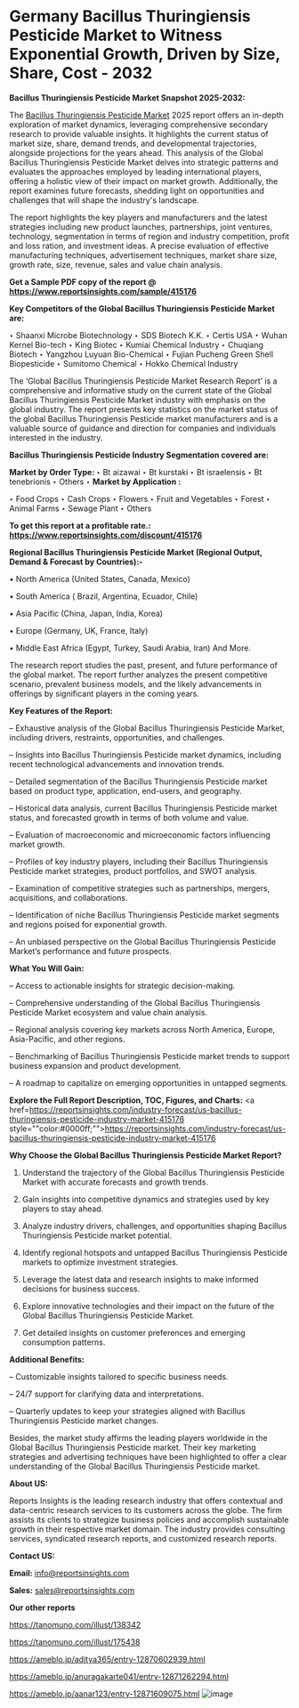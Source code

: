 # Germany Bacillus Thuringiensis Pesticide Market to Witness Exponential Growth, Driven by Size, Share, Cost - 2032

<strong>Bacillus Thuringiensis Pesticide Market Snapshot 2025-2032:</strong>

The <a href=https://www.reportsinsights.com/sample/415176>Bacillus Thuringiensis Pesticide Market</a> 2025 report offers an in-depth exploration of market dynamics, leveraging comprehensive secondary research to provide valuable insights. It highlights the current status of market size, share, demand trends, and developmental trajectories, alongside projections for the years ahead. This analysis of the Global Bacillus Thuringiensis Pesticide Market delves into strategic patterns and evaluates the approaches employed by leading international players, offering a holistic view of their impact on market growth. Additionally, the report examines future forecasts, shedding light on opportunities and challenges that will shape the industry's landscape.

The report highlights the key players and manufacturers and the latest strategies including new product launches, partnerships, joint ventures, technology, segmentation in terms of region and industry competition, profit and loss ration, and investment ideas. A precise evaluation of effective manufacturing techniques, advertisement techniques, market share size, growth rate, size, revenue, sales and value chain analysis.

<strong>Get a Sample PDF copy of the report @ <a href=https://www.reportsinsights.com/sample/415176 style=color:#0000ff;>https://www.reportsinsights.com/sample/415176</a></strong>

<strong>Key Competitors of the Global Bacillus Thuringiensis Pesticide Market are:</strong>

‣ Shaanxi Microbe Biotechnology
‣ SDS Biotech K.K.
‣ Certis USA
‣ Wuhan Kernel Bio-tech
‣ King Biotec
‣ Kumiai Chemical Industry
‣ Chuqiang Biotech
‣ Yangzhou Luyuan Bio-Chemical
‣ Fujian Pucheng Green Shell Biopesticide
‣ Sumitomo Chemical
‣ Hokko Chemical Industry

The ‘Global Bacillus Thuringiensis Pesticide Market Research Report’ is a comprehensive and informative study on the current state of the Global Bacillus Thuringiensis Pesticide Market industry with emphasis on the global industry. The report presents key statistics on the market status of the global Bacillus Thuringiensis Pesticide market manufacturers and is a valuable source of guidance and direction for companies and individuals interested in the industry.

<strong>Bacillus Thuringiensis Pesticide Industry Segmentation covered are:</strong>

<strong>Market by Order Type: </strong>
‣ Bt aizawai
‣ Bt kurstaki
‣ Bt israelensis
‣ Bt tenebrionis
‣ Others
‣ 
<strong>Market by Application :</strong>

‣ Food Crops
‣ Cash Crops
‣ Flowers
‣ Fruit and Vegetables
‣ Forest
‣ Animal Farms
‣ Sewage Plant
‣ Others

<strong>To get this report at a profitable rate.: <a href=https://www.reportsinsights.com/discount/415176 style=color:#0000ff;>https://www.reportsinsights.com/discount/415176</a></strong>

<strong>Regional Bacillus Thuringiensis Pesticide Market (Regional Output, Demand &amp; Forecast by Countries):-</strong>

• North America (United States, Canada, Mexico)

• South America ( Brazil, Argentina, Ecuador, Chile)

• Asia Pacific (China, Japan, India, Korea)

• Europe (Germany, UK, France, Italy)

• Middle East Africa (Egypt, Turkey, Saudi Arabia, Iran) And More.

The research report studies the past, present, and future performance of the global market. The report further analyzes the present competitive scenario, prevalent business models, and the likely advancements in offerings by significant players in the coming years.

<strong>Key Features of the Report:</strong>

– Exhaustive analysis of the Global Bacillus Thuringiensis Pesticide Market, including drivers, restraints, opportunities, and challenges.

– Insights into Bacillus Thuringiensis Pesticide market dynamics, including recent technological advancements and innovation trends.

– Detailed segmentation of the Bacillus Thuringiensis Pesticide market based on product type, application, end-users, and geography.

– Historical data analysis, current Bacillus Thuringiensis Pesticide market status, and forecasted growth in terms of both volume and value.

– Evaluation of macroeconomic and microeconomic factors influencing market growth.

– Profiles of key industry players, including their Bacillus Thuringiensis Pesticide market strategies, product portfolios, and SWOT analysis.

– Examination of competitive strategies such as partnerships, mergers, acquisitions, and collaborations.

– Identification of niche Bacillus Thuringiensis Pesticide market segments and regions poised for exponential growth.

– An unbiased perspective on the Global Bacillus Thuringiensis Pesticide Market’s performance and future prospects.

<strong>What You Will Gain:</strong>

– Access to actionable insights for strategic decision-making.

– Comprehensive understanding of the Global Bacillus Thuringiensis Pesticide Market ecosystem and value chain analysis.

– Regional analysis covering key markets across North America, Europe, Asia-Pacific, and other regions.

– Benchmarking of Bacillus Thuringiensis Pesticide market trends to support business expansion and product development.

– A roadmap to capitalize on emerging opportunities in untapped segments.

<strong>Explore the Full Report Description, TOC, Figures, and Charts:</strong>
<a href=https://reportsinsights.com/industry-forecast/us-bacillus-thuringiensis-pesticide-industry-market-415176 style=""color:#0000ff;"">https://reportsinsights.com/industry-forecast/us-bacillus-thuringiensis-pesticide-industry-market-415176</a>

<strong>Why Choose the Global Bacillus Thuringiensis Pesticide Market Report?</strong>

1. Understand the trajectory of the Global Bacillus Thuringiensis Pesticide Market with accurate forecasts and growth trends.

2. Gain insights into competitive dynamics and strategies used by key players to stay ahead.

3. Analyze industry drivers, challenges, and opportunities shaping Bacillus Thuringiensis Pesticide market potential.

4. Identify regional hotspots and untapped Bacillus Thuringiensis Pesticide markets to optimize investment strategies.

5. Leverage the latest data and research insights to make informed decisions for business success.

6. Explore innovative technologies and their impact on the future of the Global Bacillus Thuringiensis Pesticide Market.

7. Get detailed insights on customer preferences and emerging consumption patterns.

<strong>Additional Benefits:</strong>

– Customizable insights tailored to specific business needs.

– 24/7 support for clarifying data and interpretations.

– Quarterly updates to keep your strategies aligned with Bacillus Thuringiensis Pesticide market changes.

Besides, the market study affirms the leading players worldwide in the Global Bacillus Thuringiensis Pesticide market. Their key marketing strategies and advertising techniques have been highlighted to offer a clear understanding of the Global Bacillus Thuringiensis Pesticide market.

<strong><strong>About US</strong>:</strong>

Reports Insights is the leading research industry that offers contextual and data-centric research services to its customers across the globe. The firm assists its clients to strategize business policies and accomplish sustainable growth in their respective market domain. The industry provides consulting services, syndicated research reports, and customized research reports.

<strong>Contact US:</strong>

<p class=><b>Email:</b> <a href=mailto:info@reportsinsights.com>info@reportsinsights.com</a></p>
<p class=><b>Sales:</b> <a href=mailto:sales@reportsinsights.com>sales@reportsinsights.com</a></p>

<strong>Our other reports</strong>

<a href=https://tanomuno.com/illust/138342>https://tanomuno.com/illust/138342</a>

<a href=https://tanomuno.com/illust/175438>https://tanomuno.com/illust/175438</a>

<a href=https://ameblo.jp/aditya365/entry-12870602939.html>https://ameblo.jp/aditya365/entry-12870602939.html</a>

<a href=https://ameblo.jp/anuragakarte041/entry-12871262294.html>https://ameblo.jp/anuragakarte041/entry-12871262294.html</a>

<a href=https://ameblo.jp/aanar123/entry-12871609075.html>https://ameblo.jp/aanar123/entry-12871609075.html</a>
![image](https://github.com/user-attachments/assets/fdaa6b32-a394-4057-a860-4d94b29ef489)
